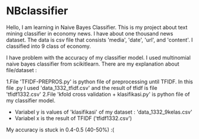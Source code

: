 # NBclassifier

Hello, I am learning in Naive Bayes Classifier. This is my project about text mining classifier in economy news. I have about one thousand news dataset. The data is csv file that consists 'media', 'date', 'url', and 'content'. I classified into 9 class of economy. 

I have problem with the accuracy of my classifier model. I used multinomial naive bayes classifier from scikitlearn.
There are my explanation about file/dataset :

1.File 'TFIDF-PREPROS.py' is python file of preprocessing until TFIDF. In this file .py I used 'data_1332_tfidf.csv' and the result of tfidf is file 'tfidf1332.csv'
2.File 'kfold cross validation + klasifikasi.py' is python file of my classifier model. 
   - Variabel y is values of 'klasifikasi' of my dataset : 'data_1332_9kelas.csv'
   - Variabel x is the result of TFIDF ('tfidf1332.csv')

My accuracy is stuck in 0.4-0.5 (40-50%) :(
